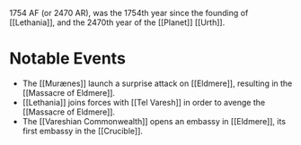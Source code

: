 1754 AF (or 2470 AR), was the 1754th year since the founding of [[Lethania]], and the 2470th year of the [[Planet]] [[Urth]].

# Notable Events
- The [[Murænes]] launch a surprise attack on [[Eldmere]], resulting in the [[Massacre of Eldmere]].
- [[Lethania]] joins forces with [[Tel Varesh]] in order to avenge the [[Massacre of Eldmere]].
- The [[Vareshian Commonwealth]] opens an embassy in [[Eldmere]], its first embassy in the [[Crucible]].
